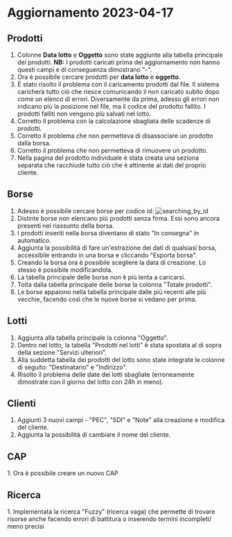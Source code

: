 <h1>Aggiornamento 2023-04-17</h1>

<h2>Prodotti</h2>

1. Colonne **Data lotto** e **Oggetto** sono state aggiunte alla tabella principale dei prodotti. **NB:** I prodotti caricati prima del aggiornamento non hanno questi campi e di conseguenza dimostrano "-". 
2. Ora è possibile cercare prodotti per **data lotto** e **oggetto**. 
3. È stato risolto il problema con il caricamento prodotti dal file. Il sistema caricherà tutto ciò che riesce comunicando il non caricato subito dopo come un elenco di errori. Diversamente da prima, adesso gli errori non indicano più la posizione nel file, ma il codice del prodotto fallito. I prodotti falliti non vengono più salvati nel lotto.  
4. Corretto il problema con la calcolazione sbagliata delle scadenze di prodotti.
5. Corretto il problema che non permetteva di disassociare un prodotto dalla borsa. 
6. Corretto il problema che non permetteva di rimuovere un prodotto. 
7. Nella pagina del prodotto individuale è stata creata una seziona separata che racchiude tutto ciò che è attinente ai dati del proprio cliente.

<h2>Borse</h2>

1. Adesso è possibile cercare borse per codice id:
![searching_by_id](https://user-images.githubusercontent.com/54367758/232389875-13208e2c-e873-4f30-aa95-08fdfdbc72ae.gif)
2. Distinte borse non elencano più prodotti senza firma. Essi sono ancora presenti nel riassunto della borsa.
3. I prodotti inseriti nella borsa diventano di stato "In consegna" in automatico. 
4. Aggiunta la possibilità di fare un'estrazione dei dati di qualsiasi borsa, accessibile entrando in una borsa e cliccando "Esporta borsa".
5. Creando la borsa ora è possibile scegliere la data di creazione. Lo stesso è possibile modificandola. 
6. La tabella principale delle borse non è più lenta a caricarsi. 
7. Tolta dalla tabella principale delle borse la colonna "Totale prodotti".
8. Le borse appaiono nella tabella principale dalle più recenti alle più vecchie, facendo così che le nuove borse si vedano per prima. 

<h2>Lotti</h2>

1. Aggiunta alla tabella principale la colonna "Oggetto".
2. Dentro nel lotto, la tabella "Prodotti nel lotti" è stata spostata al di sopra della sezione "Servizi ulteriori".
3. Alla suddetta tabella dei prodotti del lotto sono state integrate le colonne di seguito: "Destinatario" e "Indirizzo".
4. Risolto il problema delle date dei lotti sbagliate (erroneamente dimostrate con il giorno del lotto con 24h in meno).

<h2>Clienti</h2>

1. Aggiunti 3 nuovi campi - "PEC", "SDI" e "Note" alla creazione e modifica del cliente. 
2. Aggiunta la possibilità di cambiare il nome del cliente.

<h2>CAP</h2>
1. Ora è possibile creare un nuovo CAP

<h2>Ricerca</h2>
1. Implementata la ricerca "Fuzzy" (ricerca vaga) che permette di trovare risorse anche facendo errori di battitura o inserendo termini incompleti/ meno precisi
